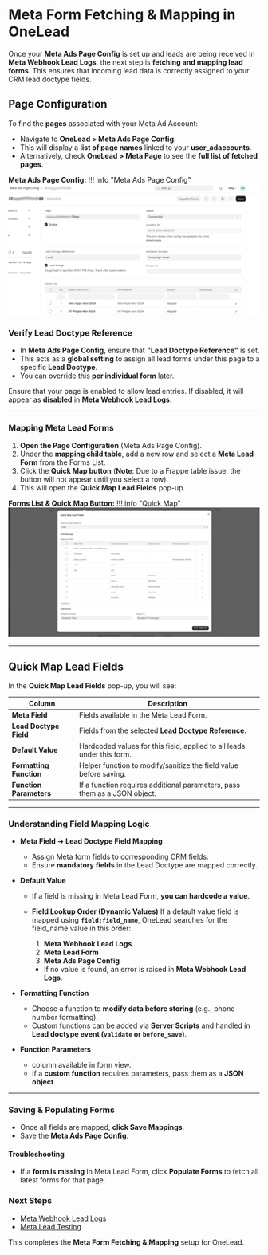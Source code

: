 # **Meta Form Fetching & Mapping in OneLead**

Once your **Meta Ads Page Config** is set up and leads are being received in **Meta Webhook Lead Logs**, the next step is **fetching and mapping lead forms**. This ensures that incoming lead data is correctly assigned to your CRM lead doctype fields.


## **Page Configuration**
To find the **pages** associated with your Meta Ad Account:
- Navigate to **OneLead > Meta Ads Page Config**.
- This will display a **list of page names** linked to your **user_adaccounts**.
- Alternatively, check **OneLead > Meta Page** to see the **full list of fetched pages**.

**Meta Ads Page Config:**
!!! info "Meta Ads Page Config"
    ![Meta Ads Page Config](../../assets/meta_ads_page_config.png)

### **Verify Lead Doctype Reference**
- In **Meta Ads Page Config**, ensure that **"Lead Doctype Reference"** is set.
- This acts as a **global setting** to assign all lead forms under this page to a specific **Lead Doctype**.
- You can override this **per individual form** later.

Ensure that your page is enabled to allow lead entries. If disabled, it will appear as **disabled** in **Meta Webhook Lead Logs**.

---

### **Mapping Meta Lead Forms**
  1. **Open the Page Configuration** (Meta Ads Page Config).
  2. Under the **mapping child table**, add a new row and select a **Meta Lead Form** from the Forms List.
  3. Click the **Quick Map button** (**Note**: Due to a Frappe table issue, the button will not appear until you select a row).
  4. This will open the **Quick Map Lead Fields** pop-up.

**Forms List & Quick Map Button:**
!!! info "Quick Map"
      ![Forms List & Quick Map](../../assets/meta_forms_list_quick_map.png)

---

## **Quick Map Lead Fields**
In the **Quick Map Lead Fields** pop-up, you will see:

| Column | Description |
|--------|------------|
| **Meta Field** | Fields available in the Meta Lead Form. |
| **Lead Doctype Field** | Fields from the selected **Lead Doctype Reference**. |
| **Default Value** | Hardcoded values for this field, applied to all leads under this form. |
| **Formatting Function** | Helper function to modify/sanitize the field value before saving. |
| **Function Parameters** | If a function requires additional parameters, pass them as a JSON object. |

---

### **Understanding Field Mapping Logic**
- **Meta Field → Lead Doctype Field Mapping**
    - Assign Meta form fields to corresponding CRM fields.
    - Ensure **mandatory fields** in the Lead Doctype are mapped correctly.

- **Default Value**
    - If a field is missing in Meta Lead Form, **you can hardcode a value**.

    - **Field Lookup Order (Dynamic Values)**
        If a default value field is mapped using **`field:field_name`**, OneLead searches for the field_name value in this order:
        1. **Meta Webhook Lead Logs**
        2. **Meta Lead Form**
        3. **Meta Ads Page Config**

        - If no value is found, an error is raised in **Meta Webhook Lead Logs**.

- **Formatting Function**
    - Choose a function to **modify data before storing** (e.g., phone number formatting).
    - Custom functions can be added via **Server Scripts** and handled in **Lead doctype event (`validate` or `before_save`)**.

- **Function Parameters**
    - column available in form view.
    - If a **custom function** requires parameters, pass them as a **JSON object**.

---

### **Saving & Populating Forms**
  - Once all fields are mapped, **click Save Mappings**.
  - Save the **Meta Ads Page Config**.

#### **Troubleshooting**
- If a **form is missing** in Meta Lead Form, click **Populate Forms** to fetch all latest forms for that page.

<!-- **Populate Forms Button:**
![Populate Forms Button](../../assets/meta_populate_forms.png) -->


### **Next Steps**
- [Meta Webhook Lead Logs](meta_webhook_lead_logs.md)
- [Meta Lead Testing](meta_lead_testing.md)

This completes the **Meta Form Fetching & Mapping** setup for OneLead.
